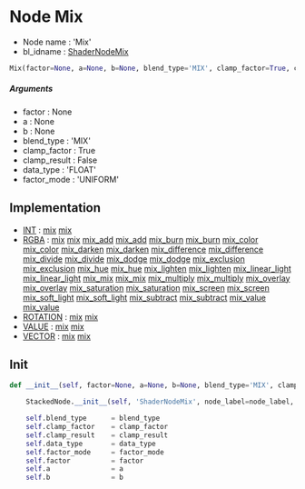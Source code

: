 # Node Mix

- Node name : 'Mix'
- bl_idname : [ShaderNodeMix](https://docs.blender.org/api/current/bpy.types.ShaderNodeMix.html)


``` python
Mix(factor=None, a=None, b=None, blend_type='MIX', clamp_factor=True, clamp_result=False, data_type='FLOAT', factor_mode='UNIFORM', node_label=None, node_color=None)
```
##### Arguments

- factor : None
- a : None
- b : None
- blend_type : 'MIX'
- clamp_factor : True
- clamp_result : False
- data_type : 'FLOAT'
- factor_mode : 'UNIFORM'

## Implementation

- [INT](/docs/GeoNodes/INT.md) : [mix](/docs/GeoNodes/INT.md#mix) [mix](/docs/GeoNodes/INT.md#mix)
- [RGBA](/docs/GeoNodes/RGBA.md) : [mix](/docs/GeoNodes/RGBA.md#mix) [mix](/docs/GeoNodes/RGBA.md#mix) [mix_add](/docs/GeoNodes/RGBA.md#mix_add) [mix_add](/docs/GeoNodes/RGBA.md#mix_add) [mix_burn](/docs/GeoNodes/RGBA.md#mix_burn) [mix_burn](/docs/GeoNodes/RGBA.md#mix_burn) [mix_color](/docs/GeoNodes/RGBA.md#mix_color) [mix_color](/docs/GeoNodes/RGBA.md#mix_color) [mix_darken](/docs/GeoNodes/RGBA.md#mix_darken) [mix_darken](/docs/GeoNodes/RGBA.md#mix_darken) [mix_difference](/docs/GeoNodes/RGBA.md#mix_difference) [mix_difference](/docs/GeoNodes/RGBA.md#mix_difference) [mix_divide](/docs/GeoNodes/RGBA.md#mix_divide) [mix_divide](/docs/GeoNodes/RGBA.md#mix_divide) [mix_dodge](/docs/GeoNodes/RGBA.md#mix_dodge) [mix_dodge](/docs/GeoNodes/RGBA.md#mix_dodge) [mix_exclusion](/docs/GeoNodes/RGBA.md#mix_exclusion) [mix_exclusion](/docs/GeoNodes/RGBA.md#mix_exclusion) [mix_hue](/docs/GeoNodes/RGBA.md#mix_hue) [mix_hue](/docs/GeoNodes/RGBA.md#mix_hue) [mix_lighten](/docs/GeoNodes/RGBA.md#mix_lighten) [mix_lighten](/docs/GeoNodes/RGBA.md#mix_lighten) [mix_linear_light](/docs/GeoNodes/RGBA.md#mix_linear_light) [mix_linear_light](/docs/GeoNodes/RGBA.md#mix_linear_light) [mix_mix](/docs/GeoNodes/RGBA.md#mix_mix) [mix_mix](/docs/GeoNodes/RGBA.md#mix_mix) [mix_multiply](/docs/GeoNodes/RGBA.md#mix_multiply) [mix_multiply](/docs/GeoNodes/RGBA.md#mix_multiply) [mix_overlay](/docs/GeoNodes/RGBA.md#mix_overlay) [mix_overlay](/docs/GeoNodes/RGBA.md#mix_overlay) [mix_saturation](/docs/GeoNodes/RGBA.md#mix_saturation) [mix_saturation](/docs/GeoNodes/RGBA.md#mix_saturation) [mix_screen](/docs/GeoNodes/RGBA.md#mix_screen) [mix_screen](/docs/GeoNodes/RGBA.md#mix_screen) [mix_soft_light](/docs/GeoNodes/RGBA.md#mix_soft_light) [mix_soft_light](/docs/GeoNodes/RGBA.md#mix_soft_light) [mix_subtract](/docs/GeoNodes/RGBA.md#mix_subtract) [mix_subtract](/docs/GeoNodes/RGBA.md#mix_subtract) [mix_value](/docs/GeoNodes/RGBA.md#mix_value) [mix_value](/docs/GeoNodes/RGBA.md#mix_value)
- [ROTATION](/docs/GeoNodes/ROTATION.md) : [mix](/docs/GeoNodes/ROTATION.md#mix) [mix](/docs/GeoNodes/ROTATION.md#mix)
- [VALUE](/docs/GeoNodes/VALUE.md) : [mix](/docs/GeoNodes/VALUE.md#mix) [mix](/docs/GeoNodes/VALUE.md#mix)
- [VECTOR](/docs/GeoNodes/VECTOR.md) : [mix](/docs/GeoNodes/VECTOR.md#mix) [mix](/docs/GeoNodes/VECTOR.md#mix)

## Init

``` python
def __init__(self, factor=None, a=None, b=None, blend_type='MIX', clamp_factor=True, clamp_result=False, data_type='FLOAT', factor_mode='UNIFORM', node_label=None, node_color=None):

    StackedNode.__init__(self, 'ShaderNodeMix', node_label=node_label, node_color=node_color)

    self.blend_type      = blend_type
    self.clamp_factor    = clamp_factor
    self.clamp_result    = clamp_result
    self.data_type       = data_type
    self.factor_mode     = factor_mode
    self.factor          = factor
    self.a               = a
    self.b               = b
```
